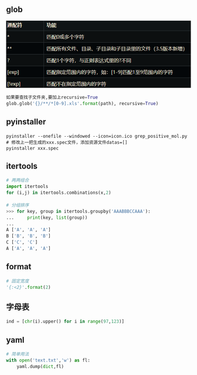 ## glob

 ![image-20200915173424640](../../picture/image-20200915173424640.png)

```python
如果要查找子文件夹,要加上recursive=True
glob.glob('{}/**/*[0-9].xls'.format(path), recursive=True)
```

## pyinstaller

```
pyinstaller --onefile --windowed --icon=icon.ico grep_positive_mol.py
# 修改上一把生成的xxx.spec文件，添加资源文件datas=[]
pyinstaller xxx.spec 
```

## itertools

```python
# 两两组合
import itertools
for (i,j) in itertools.combinations(x,2)

# 分组排序
>>> for key, group in itertools.groupby('AAABBBCCAAA'):
...     print(key, list(group))
...
A ['A', 'A', 'A']
B ['B', 'B', 'B']
C ['C', 'C']
A ['A', 'A', 'A']
```


## format

```python
# 固定宽度
'{:<2}'.format(2)
```

## 字母表

```python
ind = [chr(i).upper() for i in range(97,123)]
```

## yaml

```python
# 简单用法
with open('text.txt','w') as fl:
    yaml.dump(dict,fl)
```

